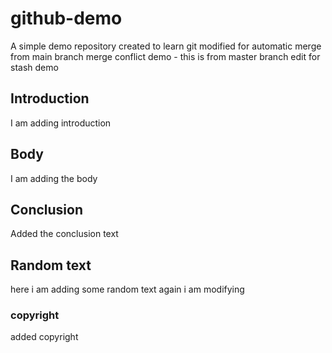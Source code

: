 # github-demo
A simple demo repository created to learn git
modified for automatic merge from main branch
merge conflict demo - this is from master branch
edit for stash demo

## Introduction

I am adding introduction

## Body

I am adding the body

## Conclusion

Added the conclusion text

## Random text

here i am adding some random text
again i am modifying 

### copyright

added copyright
